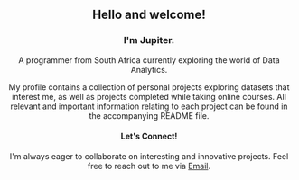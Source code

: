 <h2 align="center">Hello and welcome!</h2>

<h3 align="center">I'm Jupiter.</h3>
<p align="center">A programmer from South Africa currently exploring the world of Data Analytics.</p>



<p align="center">My profile contains a collection of personal projects exploring datasets that interest me, as well as projects completed while taking online courses. All relevant and important information relating to each project can be found in the accompanying README file.</p>

<h4 align="center">Let's Connect! </h4>
<p align="center">I'm always eager to collaborate on interesting and innovative projects. Feel free to reach out to me via <a href="mailto:jupiterdevlog@gmail.com" target ="_blank">Email</a>.</p>
